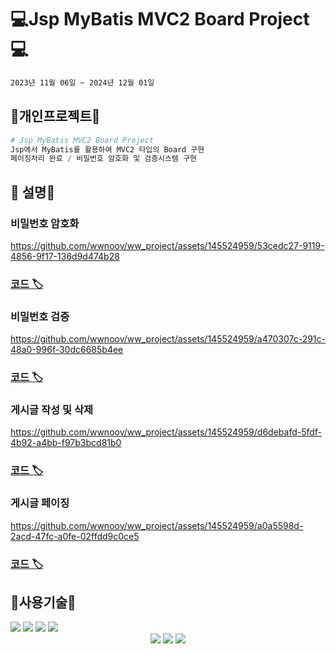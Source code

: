 #  💻Jsp MyBatis MVC2 Board Project💻
```bash
2023년 11월 06일 ~ 2024년 12월 01일
```

## 🔨개인프로젝트🔨

```python
# Jsp MyBatis MVC2 Board Project
Jsp에서 MyBatis를 활용하여 MVC2 타입의 Board 구현
페이징처리 완료 / 비밀번호 암호화 및 검증시스템 구현
```

## 👋 설명👋

### 비밀번호 암호화 
https://github.com/wwnoov/ww_project/assets/145524959/53cedc27-9119-4856-9f17-136d9d474b28
### [코드 🏷](https://github.com/wwnoov/ww_project/blob/f8512d33c5cc29706e9f26a0becfc2c19748fcbd/NovJspProject/src/main/java/utils/Encrypt.java#L11C1-L27C33)
### 비밀번호 검증
https://github.com/wwnoov/ww_project/assets/145524959/a470307c-291c-48a0-996f-30dc6685b4ee
### [코드 🏷](https://github.com/wwnoov/ww_project/blob/7ce77cd56c134ac804f75a25d98e45de8e0ce00e/NovJspProject/src/main/java/mvcboard/PassController.java#L29C3-L54C75)
### 게시글 작성 및 삭제
https://github.com/wwnoov/ww_project/assets/145524959/d6debafd-5fdf-4b92-a4bb-f97b3bcd81b0
### [코드 🏷](https://github.com/wwnoov/ww_project/blob/7ce77cd56c134ac804f75a25d98e45de8e0ce00e/NovJspProject/src/main/java/mvcboard/WriteController.java#L29C5-L62C1)
### 게시글 페이징
https://github.com/wwnoov/ww_project/assets/145524959/a0a5598d-2acd-47fc-a0fe-02ffdd9c0ce5
### [코드 🏷](https://github.com/wwnoov/ww_project/blob/7ce77cd56c134ac804f75a25d98e45de8e0ce00e/NovJspProject/src/main/resources/mybatis/mapper/MVCBoardMapper.xml#L50C1-L68C53)




## :page_with_curl:사용기술:page_with_curl:
<div align="left">
	<img src="https://img.shields.io/badge/Java-007396?style=flat&logo=Conda-Forge&logoColor=white" />
	<img src="https://img.shields.io/badge/HTML5-E34F26?style=flat&logo=HTML5&logoColor=white" />
	<img src="https://img.shields.io/badge/CSS3-1572B6?style=flat&logo=CSS3&logoColor=white" />
	<img src="https://img.shields.io/badge/JavaScript-F7DF1E?style=flat&logo=JavaScript&logoColor=white" />
	</div>
<div align="center">  <img src="https://img.shields.io/badge/MySQL-4479A1?style=flat&logo=MySQL&logoColor=white" /> <img src="https://img.shields.io/badge/MariaDB-003545?style=flat&logo=MariaDB&logoColor=white" /> <img src="https://img.shields.io/badge/Mybatis-000000?style=flat&logo=Fluentd&logoColor=white" /> 
</div>

